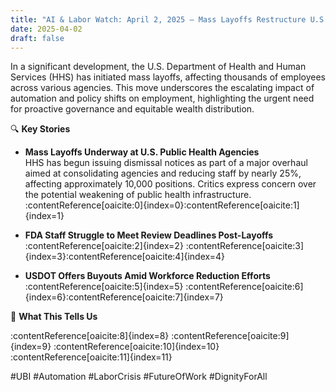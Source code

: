 ```yaml
---
title: "AI & Labor Watch: April 2, 2025 — Mass Layoffs Restructure U.S. Health Agencies"
date: 2025-04-02
draft: false
---
```


In a significant development, the U.S. Department of Health and Human Services (HHS) has initiated mass layoffs, affecting thousands of employees across various agencies. This move underscores the escalating impact of automation and policy shifts on employment, highlighting the urgent need for proactive governance and equitable wealth distribution.

🔍 **Key Stories**

- **Mass Layoffs Underway at U.S. Public Health Agencies**  
  HHS has begun issuing dismissal notices as part of a major overhaul aimed at consolidating agencies and reducing staff by nearly 25%, affecting approximately 10,000 positions. Critics express concern over the potential weakening of public health infrastructure. :contentReference[oaicite:0]{index=0}&#8203;:contentReference[oaicite:1]{index=1}

- **FDA Staff Struggle to Meet Review Deadlines Post-Layoffs**  
  :contentReference[oaicite:2]{index=2} :contentReference[oaicite:3]{index=3}&#8203;:contentReference[oaicite:4]{index=4}

- **USDOT Offers Buyouts Amid Workforce Reduction Efforts**  
  :contentReference[oaicite:5]{index=5} :contentReference[oaicite:6]{index=6}&#8203;:contentReference[oaicite:7]{index=7}

🧠 **What This Tells Us**

:contentReference[oaicite:8]{index=8} :contentReference[oaicite:9]{index=9} :contentReference[oaicite:10]{index=10}&#8203;:contentReference[oaicite:11]{index=11}

#UBI #Automation #LaborCrisis #FutureOfWork #DignityForAll

